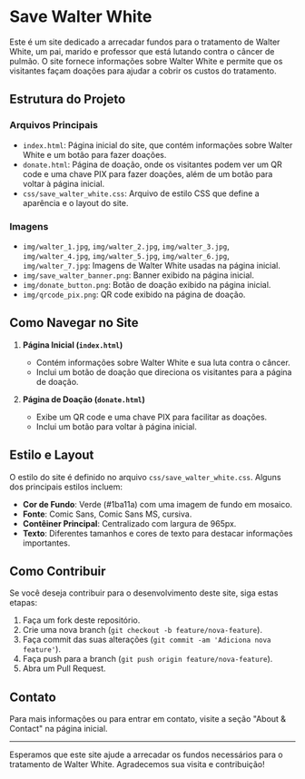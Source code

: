 # Save Walter White

Este é um site dedicado a arrecadar fundos para o tratamento de Walter White, um pai, marido e professor que está lutando contra o câncer de pulmão. O site fornece informações sobre Walter White e permite que os visitantes façam doações para ajudar a cobrir os custos do tratamento.

## Estrutura do Projeto

### Arquivos Principais

- `index.html`: Página inicial do site, que contém informações sobre Walter White e um botão para fazer doações.
- `donate.html`: Página de doação, onde os visitantes podem ver um QR code e uma chave PIX para fazer doações, além de um botão para voltar à página inicial.
- `css/save_walter_white.css`: Arquivo de estilo CSS que define a aparência e o layout do site.

### Imagens

- `img/walter_1.jpg`, `img/walter_2.jpg`, `img/walter_3.jpg`, `img/walter_4.jpg`, `img/walter_5.jpg`, `img/walter_6.jpg`, `img/walter_7.jpg`: Imagens de Walter White usadas na página inicial.
- `img/save_walter_banner.png`: Banner exibido na página inicial.
- `img/donate_button.png`: Botão de doação exibido na página inicial.
- `img/qrcode_pix.png`: QR code exibido na página de doação.

## Como Navegar no Site

1. **Página Inicial (`index.html`)**
   - Contém informações sobre Walter White e sua luta contra o câncer.
   - Inclui um botão de doação que direciona os visitantes para a página de doação.

2. **Página de Doação (`donate.html`)**
   - Exibe um QR code e uma chave PIX para facilitar as doações.
   - Inclui um botão para voltar à página inicial.

## Estilo e Layout

O estilo do site é definido no arquivo `css/save_walter_white.css`. Alguns dos principais estilos incluem:

- **Cor de Fundo**: Verde (#1ba11a) com uma imagem de fundo em mosaico.
- **Fonte**: Comic Sans, Comic Sans MS, cursiva.
- **Contêiner Principal**: Centralizado com largura de 965px.
- **Texto**: Diferentes tamanhos e cores de texto para destacar informações importantes.

## Como Contribuir

Se você deseja contribuir para o desenvolvimento deste site, siga estas etapas:

1. Faça um fork deste repositório.
2. Crie uma nova branch (`git checkout -b feature/nova-feature`).
3. Faça commit das suas alterações (`git commit -am 'Adiciona nova feature'`).
4. Faça push para a branch (`git push origin feature/nova-feature`).
5. Abra um Pull Request.

## Contato

Para mais informações ou para entrar em contato, visite a seção "About & Contact" na página inicial.

---

Esperamos que este site ajude a arrecadar os fundos necessários para o tratamento de Walter White. Agradecemos sua visita e contribuição!